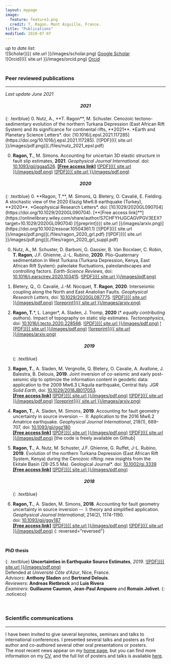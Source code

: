 ```yaml
---
layout: mypage
image:
  feature: feature3.png
  credit: T. Ragon. Mont Aiguille, France.
title: "Publications"
modified: 2019-07-07
---
```


_up to date list:_  
![Scholar]({{ site.url }}/images/scholar.png) [Google Scholar](https://scholar.google.ca/citations?user=v_X3_GoAAAAJ&hl=en)  
![Orcid]({{ site.url }}/images/orcid.png) [Orcid](http://orcid.org/0000-0002-1276-1910)   

<br style="line-height: 5px" />

### Peer reviewed publications
---  
_Last update June 2021_

<center>
<h5> 2021 </h5>
</center>
{: .textblue}  
0. Nutz, A., **T. Ragon**, M. Schuster. Cenozoic tectono-sedimentary evolution of the northern Turkana Depression (East African Rift System) and its significance for continental rifts, **2021**. *Earth and Planetary Science Letters*. doi: [10.1016/j.epsl.2021.117285](https://doi.org/10.1016/j.epsl.2021.117285). [![PDF]({{ site.url }}/images/pdf.png)](./files/nutz_2021_epsl.pdf)

0. **Ragon, T.**, M. Simons. Accounting for uncertain 3D elastic structure in fault slip estimates, **2021**. *Geophysical Journal International*. doi: [10.1093/gji/ggaa526](https://doi.org/10.1093/gji/ggaa526). [**[Free access link]**](https://academic.oup.com/gji/advance-article/doi/10.1093/gji/ggaa526/5955446?guestAccessKey=daf97f1e-4f32-4c42-9bee-58d0c85989c7)  [![PDF]({{ site.url }}/images/pdf.png)](./files/ragon_2020_gji.pdf) [![PDF]({{ site.url }}/images/pdf.png)](./files/ragon_2020_gji_suppl.pdf)

<center>
<h5> 2020 </h5>
</center>
{: .textblue}  
0. **Ragon, T.**, M. Simons, Q. Bletery, O. Cavalié, E. Fielding. A stochastic view of the 2020 Elazig Mw6.8 earthquake (Turkey), **2020**. *Geophysical Research Letters*. doi: [10.1029/2020GL090704](https://doi.org/10.1029/2020GL090704). [**[Free access link]**](https://onlinelibrary.wiley.com/share/author/S7CHFYHJGCAGVPGV3EEX?target=10.1029/2020GL090704) [![preprint]({{ site.url }}/images/arxiv.png)](https://doi.org/10.1002/essoar.10504361.1)  [![PDF]({{ site.url }}/images/pdf.png)](./files/ragon_2020_grl.pdf) [![PDF]({{ site.url }}/images/pdf.png)](./files/ragon_2020_grl_suppl.pdf)

0. Nutz, A., M. Schuster, D. Barboni, G. Gassier, B. Van Bocxlaer, C. Robin, **T. Ragon**, J.F. Ghienne, J.-L. Rubino, **2020**. Plio-Quaternary sedimentation in West Turkana (Turkana Depression, Kenya, East African Rift System): paleolake fluctuations, paleolandscapes and controlling factors. *Earth-Science Reviews*, doi: [10.1016/j.earscirev.2020.103415](https://doi.org/10.1016/j.earscirev.2020.103415). [![PDF]({{ site.url }}/images/pdf.png)](./files/nutz_2020_esr.pdf)

0. Bletery, Q., O. Cavalié, J.-M. Nocquet, **T. Ragon**, **2020**. Interseismic coupling along the North and East Anatolian Faults. *Geophysical Research Letters*, doi: [10.1029/2020GL087775](https://doi.org/10.1029/2020GL087775). [![PDF]({{ site.url }}/images/pdf.png)](./files/bletery_2020_grl.pdf) [![preprint]({{ site.url }}/images/arxiv.png)](https://www.essoar.org/doi/10.1002/essoar.10502450.2)

0. **Ragon, T.**\*, L. Langer\*, A. Sladen, J. Tromp, **2020** (\* *equally contributing authors*). Impact of topography on static slip estimates. *Tectonophysics*, doi: [10.1016/j.tecto.2020.228566](https://doi.org/10.1016/j.tecto.2020.228566).  [![PDF]({{ site.url }}/images/pdf.png)](./files/langer_2020_tecto.pdf)  [![PDF]({{ site.url }}/images/pdf.png)](./files/langer_2020_tecto_suppl.pdf)  [![preprint]({{ site.url }}/images/arxiv.png)](https://doi.org/10.31223/osf.io/nsbx3)

    <center>
    <h5> 2019 </h5>
    </center>
    {: .textblue}  
0. **Ragon, T.**, A. Sladen, M. Vergnolle, Q. Bletery, O. Cavalie, A. Avallone, J. Balestra, B. Delouis, **2019**. Joint inversion of co-seismic and early post-seismic slip to optimize the information content in geodetic data: application to the 2009 Mw6.3 L'Aquila earthquake, Central Italy. *JGR Solid Earth*, doi: [10.1029/2018JB017053](https://doi.org/10.1029/2018JB017053).  
[**[Free access link]**](https://agupubs.onlinelibrary.wiley.com/doi/epdf/10.1029/2018JB017053)  [![PDF]({{ site.url }}/images/pdf.png)](./files/ragon_2019_jgr.pdf)  [![PDF]({{ site.url }}/images/pdf.png)](./files/ragon_2019_jgr_suppl.pdf)  [![preprint]({{ site.url }}/images/arxiv.png)](https://eartharxiv.org/urkga/)

0. **Ragon, T.**, A. Sladen, M. Simons, **2019**. Accounting for fault geometry uncertainty in source inversion --  II: Application to the 2016 Mw6.2 Amatrice earthquake. *Geophysical Journal International*, 218(1), 689–707, doi: [10.1093/gji/ggz180](https://doi.org/10.1093/gji/ggz180)  
[**[Free access link]**](https://academic.oup.com/gji/article/218/1/689/5454748?guestAccessKey=b45527ab-725a-40bf-bf0b-82ad5b9fda40)  [![PDF]({{ site.url }}/images/pdf.png)](./files/ragon_2019_gji.pdf)  [![PDF]({{ site.url }}/images/pdf.png)](./files/ragon_2019_gji_suppl.pdf)  [the code is freely available on Github]

0. **Ragon, T.**, A. Nutz, M. Schuster, J.F. Ghienne, G. Ruffet, J-L. Rubino, **2019**. Evolution of the northern Turkana Depression (East African Rift System, Kenya) during the Cenozoic rifting: new insights from the Ekitale Basin (28-25.5 Ma). Geological Journal*. doi: [10.1002/gj.3339](https://onlinelibrary.wiley.com/doi/abs/10.1002/gj.3339)  
[**[Free access link]**](https://www.researchgate.net/profile/Thea_Ragon/publication/328422693_Evolution_of_the_northern_Turkana_Depression_East_African_Rift_System_Kenya_during_the_Cenozoic_rifting_New_insights_from_the_Ekitale_Basin_28-255_Ma/links/5bd18bb6a6fdcc6f7900cfb0/Evolution-of-the-northern-Turkana-Depression-East-African-Rift-System-Kenya-during-the-Cenozoic-rifting-New-insights-from-the-Ekitale-Basin-28-255-Ma.pdf)  [![PDF]({{ site.url }}/images/pdf.png)](./files/ragon_2019_gj.pdf)

    <center>
    <h5> 2018 </h5>
    </center>
    {: .textblue}  
0. **Ragon, T.**, A. Sladen, M. Simons, **2018**. Accounting for fault geometry uncertainty in source inversion --  I: theory and simplified application. *Geophysical Journal International*, 214(2), 1174-1190. doi: [10.1093/gji/ggy187](http://dx.doi.org/10.1093/gji/ggy187)  
[**[Free access link]**](https://academic.oup.com/gji/advance-article/doi/10.1093/gji/ggy187/4996353?guestAccessKey=86188bcd-f078-4700-9762-27d888995596)  [![PDF]({{ site.url }}/images/pdf.png)](./files/ragon_2018_gji.pdf)  [![PDF]({{ site.url }}/images/pdf.png)](./files/ragon_2018_gji_suppl.pdf)
{: reversed="reversed"}

<br style="line-height: 10px" />

#### PhD thesis
{: .textblue}
**Uncertainties in Earthquake Source Estimates**, *2019*. [![PDF]({{ site.url }}/images/pdf.png)](https://tel.archives-ouvertes.fr/tel-02271745/document)  
Defended at *Université Côte d'Azur*, Nice, France.  
*Advisors*: **Anthony Sladen** and **Bertrand Delouis**.  
*Reviewers*: **Andreas Rietbrock** and **Luis Rivera**  
*Examiners*: **Guillaume Caumon**, **Jean-Paul Ampuero** and **Romain Jolivet**.
{: .noticeco} 

<br style="line-height: 20px" />

### Scientific communications  
---  
I have been invited to give several keynotes, seminars and talks to international conferences. I presented several talks and posters as first author and co-authored several other oral presentations or posters.  
The most recent news appear on my [home page](https://thearagon.github.io/), but you can find more information on my [CV](https://thearagon.github.io/cv/), and the full list of posters and talks is available [here](/cv/full_list.pdf).
